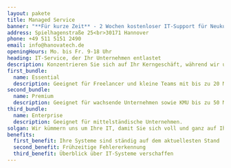 ```yaml
---
layout: pakete
title: Managed Service
banner: "**Für kurze Zeit** - 2 Wochen kostenloser IT-Support für Neukunden"
address: Spielhagenstraße 25<br>30171 Hannover
phone: +49 511 5151 2490
email: info@hanovatech.de
openingHours: Mo. bis Fr. 9-18 Uhr
heading: IT-Service, der Ihr Unternehmen entlastet
description: Konzentrieren Sie sich auf Ihr Kerngeschäft, während wir uns um Ihre IT-Systeme kümmern.
first_bundle:
  name: Essential
  description: Geeignet für Freelancer und kleine Teams mit bis zu 20 Mitarbeitern.
second_bundle:
  name: Premium
  description: Geeignet für wachsende Unternehmen sowie KMU bis zu 50 Mitarbeitern.
third_bundle:
  name: Enterprise
  description: Geeignet für mittelständische Unternehmen.
solgan: Wir kümmern uns um Ihre IT, damit Sie sich voll und ganz auf Ihr Kerngeschäft konzentrieren können
benefits:
  first_benefit: Ihre Systeme sind ständig auf dem aktuellesten Stand
  second_benefit: Frühzeitige Fehlererkennung 
  third_benefit: Überblick über IT-Systeme verschaffen
---
```

